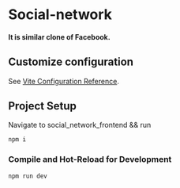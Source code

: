 # Social-network

#### It is similar clone of Facebook. 

## Customize configuration

See [Vite Configuration Reference](https://vitejs.dev/config/).

## Project Setup

Navigate to social_network_frontend && run
```
npm i
```

### Compile and Hot-Reload for Development

```
npm run dev
```
